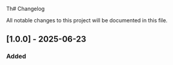 Th# Changelog

All notable changes to this project will be documented in this file.

## [1.0.0] - 2025-06-23
### Added





